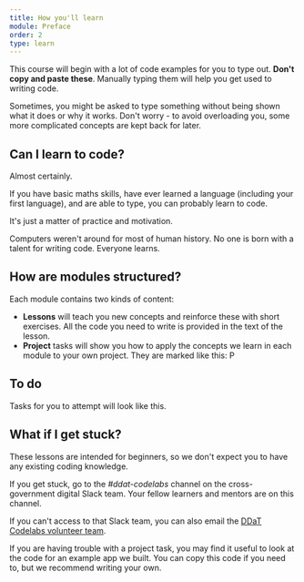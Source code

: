 ```yaml
---
title: How you'll learn
module: Preface
order: 2
type: learn
---
```


This course will begin with a lot of code examples for you to type out. **Don't copy and paste these**. Manually typing them will help you get used to writing code.

Sometimes, you might be asked to type something without being shown what it does or why it works. Don't worry - to avoid overloading you, some more complicated concepts are kept back for later.

## Can I learn to code?
Almost certainly.

If you have basic maths skills, have ever learned a language (including your first language), and are able to type, you can probably learn to code.

It's just a matter of practice and motivation.

Computers weren't around for most of human history. No one is born with a talent for writing code. Everyone learns.

## How are modules structured?
Each module contains two kinds of content:

* **Lessons** will teach you new concepts and reinforce these with short exercises. All the code you need to write is provided in the text of the lesson.
* **Project** tasks will show you how to apply the concepts we learn in each module to your own project. They are marked like this: <span class="project-badge">P</span>

<div class="todo">
		<h2>To do</h2>
		<p>Tasks for you to attempt will look like this.</p>
</div>

## What if I get stuck?
These lessons are intended for beginners, so we don't expect you to have any existing coding knowledge.

If you get stuck, go to the *#ddat-codelabs* channel on the cross-government digital Slack team. Your fellow learners and mentors are on this channel.

If you can't access to that Slack team, you can also email the [DDaT Codelabs volunteer team](ddatcodelabs@gmail.com).

If you are having trouble with a project task, you may find it useful to look at the code for an example app we built. You can copy this code if you need to, but we recommend writing your own.
